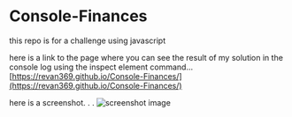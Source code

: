 # Console-Finances
this repo is for a challenge using javascript

here is a link to the page where you can see the result of my solution in the console log using the inspect element command...
[https://revan369.github.io/Console-Finances/](https://revan369.github.io/Console-Finances/)


here is a screenshot. . .
![screenshot image](../Console-Finances/assets/images/Screenshot%202023-11-13%20at%2012.58.10.png)